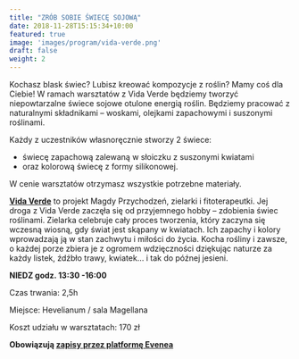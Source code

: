```yaml
---
title: "ZRÓB SOBIE ŚWIECĘ SOJOWĄ"
date: 2018-11-28T15:15:34+10:00
featured: true
image: 'images/program/vida-verde.png'
draft: false
weight: 2
---
```


Kochasz blask świec? Lubisz kreować kompozycje z roślin? Mamy coś dla Ciebie! W ramach warsztatów z Vida Verde będziemy tworzyć niepowtarzalne świece sojowe otulone energią roślin. Będziemy pracować z naturalnymi składnikami –  woskami, olejkami zapachowymi i suszonymi roślinami.

Każdy z uczestników własnoręcznie stworzy 2 świece:
- świecę zapachową zalewaną w słoiczku z suszonymi kwiatami
- oraz kolorową świecę z formy silikonowej.

W cenie warsztatów otrzymasz wszystkie potrzebne materiały.

**[Vida Verde](https://www.instagram.com/vidaverde_candle/)** to projekt Magdy Przychodzeń,  zielarki i fitoterapeutki. Jej droga  z Vida Verde zaczęła się od przyjemnego hobby – zdobienia świec roślinami. Zielarka celebruje cały proces tworzenia, który zaczyna się wczesną wiosną, gdy świat jest skąpany w kwiatach.  Ich zapachy i kolory wprowadzają ją w stan zachwytu i miłości do życia. Kocha rośliny i zawsze, o każdej porze zbiera je z ogromem wdzięczności dziękując naturze za każdy listek, źdźbło trawy, kwiatek… i tak do późnej jesieni.


**NIEDZ godz. 13:30 -16:00**

Czas trwania: 2,5h

Miejsce: Hevelianum / sala Magellana

Koszt udziału w warsztatach: 170 zł

**Obowiązują [zapisy przez platformę Evenea](https://app.evenea.pl/event/zrob-sobie-swiece/)**

